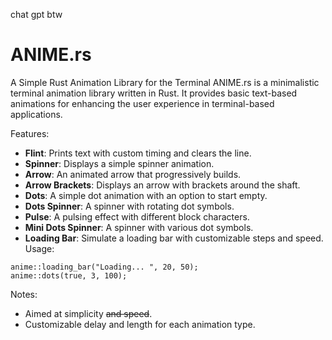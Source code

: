 chat gpt btw
# ANIME.rs
A Simple Rust Animation Library for the Terminal
ANIME.rs is a minimalistic terminal animation library written in Rust. It provides basic text-based animations for enhancing the user experience in terminal-based applications.

Features:
- **Flint**: Prints text with custom timing and clears the line.
- **Spinner**: Displays a simple spinner animation.
- **Arrow**: An animated arrow that progressively builds.
- **Arrow Brackets**: Displays an arrow with brackets around the shaft.
- **Dots**: A simple dot animation with an option to start empty.
- **Dots Spinner**: A spinner with rotating dot symbols.
- **Pulse**: A pulsing effect with different block characters.
- **Mini Dots Spinner**: A spinner with various dot symbols.
- **Loading Bar**: Simulate a loading bar with customizable steps and speed.
Usage:
```
anime::loading_bar("Loading... ", 20, 50);
anime::dots(true, 3, 100);
```
Notes:
- Aimed at simplicity ~~and speed~~.
- Customizable delay and length for each animation type.
